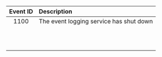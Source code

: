 

| Event ID | Description |
| :------: | :---------- |
| 1100     | The event logging service has shut down        |
|          |             |
|          |             |
|          |             |
|          |             |
|          |             |
|          |             |
|          |             |
|          |             |
|          |             |
|          |             |
|          |             |






